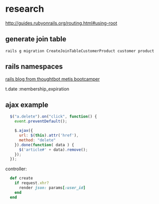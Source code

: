 # research

http://guides.rubyonrails.org/routing.html#using-root

## generate join table

`rails g migration CreateJoinTableCustomerProduct customer product`

## rails namespaces

[rails blog from thoughtbot metis bootcamper](http://blog.roberteshleman.com/2014/08/14/using-rails-namespaces-for-admin-actions/)

t.date :membership_expiration

## ajax example

```javascript
  $("a.delete").on("click", function() {
    event.preventDefault();

    $.ajax({
      url: $(this).attr('href'),
      method: "delete"
    }).done(function( data ) {
      $('article#' + data).remove();
    });
  });
```

controller:

```ruby
  def create
    if request.xhr?
      render json: params[:user_id]
    end
  end
```
